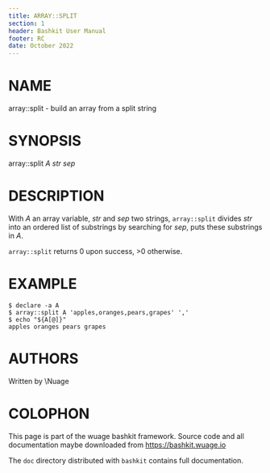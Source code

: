 ```yaml
---
title: ARRAY::SPLIT
section: 1
header: Bashkit User Manual
footer: RC
date: October 2022
---
```


# NAME

array::split - build an array from a split string

# SYNOPSIS

array::split *A* *str* *sep*

# DESCRIPTION

With *A* an array variable, *str* and *sep* two strings, `array::split` divides *str*
into an ordered list of substrings by searching for *sep*, puts these substrings in
*A*.

`array::split` returns 0 upon success, >0 otherwise.

# EXAMPLE

    $ declare -a A
    $ array::split A 'apples,oranges,pears,grapes' ','
    $ echo "${A[@]}"
    apples oranges pears grapes

# AUTHORS
Written by \\Nuage

# COLOPHON
This page is part of the wuage bashkit framework. Source code and all
documentation maybe downloaded from <https://bashkit.wuage.io>

The `doc` directory distributed with `bashkit` contains full documentation.
